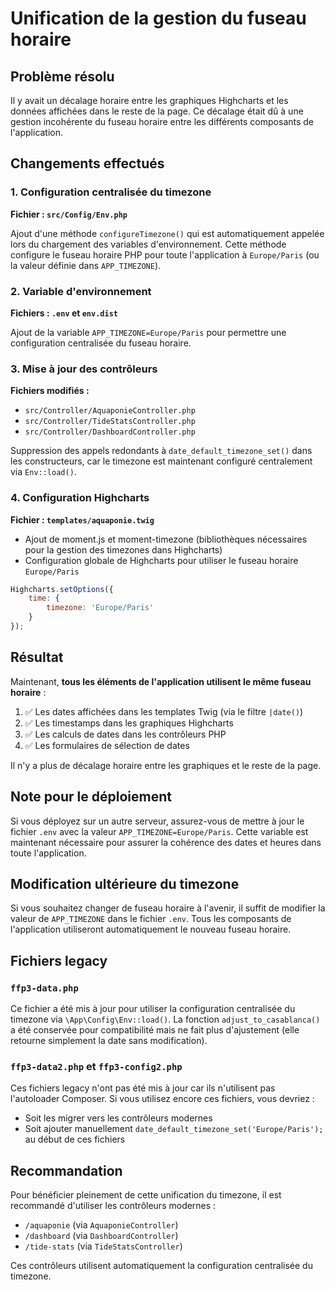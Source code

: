 # Unification de la gestion du fuseau horaire

## Problème résolu

Il y avait un décalage horaire entre les graphiques Highcharts et les données affichées dans le reste de la page. Ce décalage était dû à une gestion incohérente du fuseau horaire entre les différents composants de l'application.

## Changements effectués

### 1. Configuration centralisée du timezone

**Fichier : `src/Config/Env.php`**

Ajout d'une méthode `configureTimezone()` qui est automatiquement appelée lors du chargement des variables d'environnement. Cette méthode configure le fuseau horaire PHP pour toute l'application à `Europe/Paris` (ou la valeur définie dans `APP_TIMEZONE`).

### 2. Variable d'environnement

**Fichiers : `.env` et `env.dist`**

Ajout de la variable `APP_TIMEZONE=Europe/Paris` pour permettre une configuration centralisée du fuseau horaire.

### 3. Mise à jour des contrôleurs

**Fichiers modifiés :**
- `src/Controller/AquaponieController.php`
- `src/Controller/TideStatsController.php`
- `src/Controller/DashboardController.php`

Suppression des appels redondants à `date_default_timezone_set()` dans les constructeurs, car le timezone est maintenant configuré centralement via `Env::load()`.

### 4. Configuration Highcharts

**Fichier : `templates/aquaponie.twig`**

- Ajout de moment.js et moment-timezone (bibliothèques nécessaires pour la gestion des timezones dans Highcharts)
- Configuration globale de Highcharts pour utiliser le fuseau horaire `Europe/Paris`

```javascript
Highcharts.setOptions({
    time: {
        timezone: 'Europe/Paris'
    }
});
```

## Résultat

Maintenant, **tous les éléments de l'application utilisent le même fuseau horaire** :

1. ✅ Les dates affichées dans les templates Twig (via le filtre `|date()`)
2. ✅ Les timestamps dans les graphiques Highcharts
3. ✅ Les calculs de dates dans les contrôleurs PHP
4. ✅ Les formulaires de sélection de dates

Il n'y a plus de décalage horaire entre les graphiques et le reste de la page.

## Note pour le déploiement

Si vous déployez sur un autre serveur, assurez-vous de mettre à jour le fichier `.env` avec la valeur `APP_TIMEZONE=Europe/Paris`. Cette variable est maintenant nécessaire pour assurer la cohérence des dates et heures dans toute l'application.

## Modification ultérieure du timezone

Si vous souhaitez changer de fuseau horaire à l'avenir, il suffit de modifier la valeur de `APP_TIMEZONE` dans le fichier `.env`. Tous les composants de l'application utiliseront automatiquement le nouveau fuseau horaire.

## Fichiers legacy

### `ffp3-data.php`

Ce fichier a été mis à jour pour utiliser la configuration centralisée du timezone via `\App\Config\Env::load()`. La fonction `adjust_to_casablanca()` a été conservée pour compatibilité mais ne fait plus d'ajustement (elle retourne simplement la date sans modification).

### `ffp3-data2.php` et `ffp3-config2.php`

Ces fichiers legacy n'ont pas été mis à jour car ils n'utilisent pas l'autoloader Composer. Si vous utilisez encore ces fichiers, vous devriez :
- Soit les migrer vers les contrôleurs modernes
- Soit ajouter manuellement `date_default_timezone_set('Europe/Paris');` au début de ces fichiers

## Recommandation

Pour bénéficier pleinement de cette unification du timezone, il est recommandé d'utiliser les contrôleurs modernes :
- `/aquaponie` (via `AquaponieController`)
- `/dashboard` (via `DashboardController`)  
- `/tide-stats` (via `TideStatsController`)

Ces contrôleurs utilisent automatiquement la configuration centralisée du timezone.

